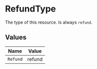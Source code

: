 # RefundType

The type of this resource. Is always `refund`.


## Values

| Name     | Value    |
| -------- | -------- |
| `Refund` | refund   |